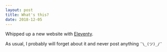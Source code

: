 ```yaml
---
layout: post
title: What's this?
date: 2018-12-05
---
```


Whipped up a new website with [Eleventy](https://www.11ty.io/).

As usual, I probably will forget about it and never post anything `¯\_(ツ)_/¯`
